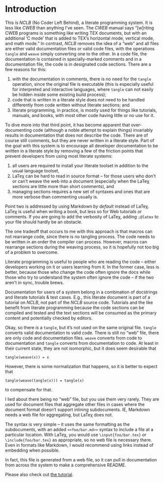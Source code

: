 <!-- -*- mode: markdown -*- -->

    
# Introduction

This is _NCLB_ (No Coder Left Behind), a literate programming system. It is
less like _CWEB_ than anything I've seen. The _CWEB_ manual says “[w]riting
CWEB programs is something like writing TEX documents, but with an additional
‘C mode’ that is added to TEX’s horizontal mode, vertical mode, and math mode.”
In contrast, _NCLB_ removes the idea of a “web” and all files are either valid
documentation files or valid code files, with the operations `tangle` and `weave`
simply converting one to the other. In a code file, the documentation is contained in
specially-marked comments and in a documentation file, the code is in designated code
sections. There are a few reasons for this:

1. with the documentation in comments, there is no need for the `tangle`
   operation, since the original file is executable (this is especially useful
   for interpreted and interactive languages, where `tangle` can not easily be
   hidden inside some existing build process);
2. code that is written in a literate style does not need to be handled
   differently from code written without literate sections; and
3. literate programming, in practice, is mostly used for things like tutorials,
   manuals, and books, with most other code having little or no use for it.

To dive more into that third point, it has become apparent that over-documenting
code (although a noble attempt to explain things) invariably results in
documentation that does not describe the code. There are of course still
comments, but they are never written in a literate style. Part of the goal with
this system is to encourage all developer documentation to be written in a
literate style by removing a few of the friction points that prevent developers
from using most literate systems:

1. all users are required to install your literate toolset in addition to the
   usual language toolset,
2. LaTeχ can be hard to read in source format – for those users who don’t or
   can’t weave the web into a document (especially when the LaTeχ sections are
   little more than short comments), and
3. managing sections requires a new set of syntaxes and ones that are more
   verbose than commenting usually is.

Point two is addressed by using Markdown _by default_ instead of LaTeχ. LaTeχ is
useful when writing a book, but less so for Web tutorials or comments. If you
are going to add the verbosity of LaTeχ, adding `;@latex` to your file should
hardly be an obstacle.

The one tradeoff that occurs to me with this approach is that macros can not
rearrange code, since there is no tangling process. The code needs to be written
in an order the compiler can process. However, macros can rearrange sections
during the weaving process, so it is hopefully not too big of a problem to
overcome.

<!-- merge this in somewhere earlier -->

Literate programming is useful to people who are reading the code – either developers
working on it or users learning from it. In the former case, less is better, because
those who change the code often ignore the docs while those who try to understand the
system often ignore the code – if the two aren't in sync, trouble brews.

Documentation for users of a system belong in a combination of docstrings and literate
tutorials & test cases. E.g., this literate document is part of a tutorial on _NCLB_,
not part of the _NCLB_ source code. Tutorials and the like benefit from literate
programming because the code sections can be compiled and tested and the text sections
will be consumed as the primary content and potentially checked by editors.

Okay, so there _is_ a `tangle`, but it’s not used on the same original file. `tangle`
converts valid documentation to valid code. There is still no “web” file, there are
only code and documentation files. `weave` converts from code to documentation and
`tangle` converts from documentation to code. At least in their current state, they
are not isomorphic, but it does seem desirable that

    tangle(weave(x)) = x

However, there is some normalization that happens, so it is better to expect that

    tangle(weave(tangle(x))) = tangle(x)

to compensate for that.

I lied about there being no “web” file, but you use them very rarely. They are used for document files that aggregate other files in cases where the document format doesn’t support inlining subdocuments. IE, Markdown needs a web file for aggregating, but LaTeχ does not.

The syntax is very simple – it uses the same formatting as the subdocuments, with an added `<<foo/bar.md>>` syntax to include a file at a particular location. With LaTeχ, you would use `\input{foo/bar.tex}` or `\include{foo/bar.tex}` as appropriate, so no web file is necessary there. Even in formats like Markdown, I would recommend using links instead of embedding when possible.

In fact, this file is generated from a web file, so it can pull in documentation from across the system to make a comprehensive README.

Please also check out [the tutorial](tutorial/tutorial.md).
